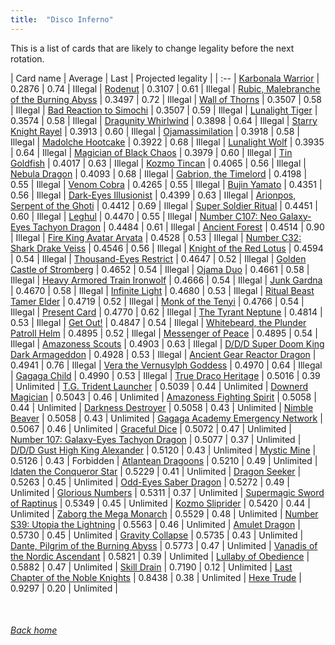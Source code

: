 ```yaml
---
title:  "Disco Inferno"
---
```


This is a list of cards that are likely to change legality before the next rotation.

| Card name | Average | Last | Projected legality |
| :-- |
[Karbonala Warrior](https://db.ygoprodeck.com/card/?search=Karbonala%20Warrior) | 0.2876 | 0.74 | Illegal |
[Rodenut](https://db.ygoprodeck.com/card/?search=Rodenut) | 0.3107 | 0.61 | Illegal |
[Rubic, Malebranche of the Burning Abyss](https://db.ygoprodeck.com/card/?search=Rubic,%20Malebranche%20of%20the%20Burning%20Abyss) | 0.3497 | 0.72 | Illegal |
[Wall of Thorns](https://db.ygoprodeck.com/card/?search=Wall%20of%20Thorns) | 0.3507 | 0.58 | Illegal |
[Bad Reaction to Simochi](https://db.ygoprodeck.com/card/?search=Bad%20Reaction%20to%20Simochi) | 0.3507 | 0.59 | Illegal |
[Lunalight Tiger](https://db.ygoprodeck.com/card/?search=Lunalight%20Tiger) | 0.3574 | 0.58 | Illegal |
[Dragunity Whirlwind](https://db.ygoprodeck.com/card/?search=Dragunity%20Whirlwind) | 0.3898 | 0.64 | Illegal |
[Starry Knight Rayel](https://db.ygoprodeck.com/card/?search=Starry%20Knight%20Rayel) | 0.3913 | 0.60 | Illegal |
[Ojamassimilation](https://db.ygoprodeck.com/card/?search=Ojamassimilation) | 0.3918 | 0.58 | Illegal |
[Madolche Hootcake](https://db.ygoprodeck.com/card/?search=Madolche%20Hootcake) | 0.3922 | 0.68 | Illegal |
[Lunalight Wolf](https://db.ygoprodeck.com/card/?search=Lunalight%20Wolf) | 0.3935 | 0.64 | Illegal |
[Magician of Black Chaos](https://db.ygoprodeck.com/card/?search=Magician%20of%20Black%20Chaos) | 0.3979 | 0.60 | Illegal |
[Tin Goldfish](https://db.ygoprodeck.com/card/?search=Tin%20Goldfish) | 0.4017 | 0.63 | Illegal |
[Kozmo Tincan](https://db.ygoprodeck.com/card/?search=Kozmo%20Tincan) | 0.4065 | 0.56 | Illegal |
[Nebula Dragon](https://db.ygoprodeck.com/card/?search=Nebula%20Dragon) | 0.4093 | 0.68 | Illegal |
[Gabrion, the Timelord](https://db.ygoprodeck.com/card/?search=Gabrion,%20the%20Timelord) | 0.4198 | 0.55 | Illegal |
[Venom Cobra](https://db.ygoprodeck.com/card/?search=Venom%20Cobra) | 0.4265 | 0.55 | Illegal |
[Bujin Yamato](https://db.ygoprodeck.com/card/?search=Bujin%20Yamato) | 0.4351 | 0.56 | Illegal |
[Dark-Eyes Illusionist](https://db.ygoprodeck.com/card/?search=Dark-Eyes%20Illusionist) | 0.4399 | 0.63 | Illegal |
[Arionpos, Serpent of the Ghoti](https://db.ygoprodeck.com/card/?search=Arionpos,%20Serpent%20of%20the%20Ghoti) | 0.4412 | 0.69 | Illegal |
[Super Soldier Ritual](https://db.ygoprodeck.com/card/?search=Super%20Soldier%20Ritual) | 0.4451 | 0.60 | Illegal |
[Leghul](https://db.ygoprodeck.com/card/?search=Leghul) | 0.4470 | 0.55 | Illegal |
[Number C107: Neo Galaxy-Eyes Tachyon Dragon](https://db.ygoprodeck.com/card/?search=Number%20C107:%20Neo%20Galaxy-Eyes%20Tachyon%20Dragon) | 0.4484 | 0.61 | Illegal |
[Ancient Forest](https://db.ygoprodeck.com/card/?search=Ancient%20Forest) | 0.4514 | 0.90 | Illegal |
[Fire King Avatar Arvata](https://db.ygoprodeck.com/card/?search=Fire%20King%20Avatar%20Arvata) | 0.4528 | 0.53 | Illegal |
[Number C32: Shark Drake Veiss](https://db.ygoprodeck.com/card/?search=Number%20C32:%20Shark%20Drake%20Veiss) | 0.4546 | 0.56 | Illegal |
[Knight of the Red Lotus](https://db.ygoprodeck.com/card/?search=Knight%20of%20the%20Red%20Lotus) | 0.4594 | 0.54 | Illegal |
[Thousand-Eyes Restrict](https://db.ygoprodeck.com/card/?search=Thousand-Eyes%20Restrict) | 0.4647 | 0.52 | Illegal |
[Golden Castle of Stromberg](https://db.ygoprodeck.com/card/?search=Golden%20Castle%20of%20Stromberg) | 0.4652 | 0.54 | Illegal |
[Ojama Duo](https://db.ygoprodeck.com/card/?search=Ojama%20Duo) | 0.4661 | 0.58 | Illegal |
[Heavy Armored Train Ironwolf](https://db.ygoprodeck.com/card/?search=Heavy%20Armored%20Train%20Ironwolf) | 0.4666 | 0.54 | Illegal |
[Junk Gardna](https://db.ygoprodeck.com/card/?search=Junk%20Gardna) | 0.4670 | 0.58 | Illegal |
[Infinite Light](https://db.ygoprodeck.com/card/?search=Infinite%20Light) | 0.4680 | 0.53 | Illegal |
[Ritual Beast Tamer Elder](https://db.ygoprodeck.com/card/?search=Ritual%20Beast%20Tamer%20Elder) | 0.4719 | 0.52 | Illegal |
[Monk of the Tenyi](https://db.ygoprodeck.com/card/?search=Monk%20of%20the%20Tenyi) | 0.4766 | 0.54 | Illegal |
[Present Card](https://db.ygoprodeck.com/card/?search=Present%20Card) | 0.4770 | 0.62 | Illegal |
[The Tyrant Neptune](https://db.ygoprodeck.com/card/?search=The%20Tyrant%20Neptune) | 0.4814 | 0.53 | Illegal |
[Get Out!](https://db.ygoprodeck.com/card/?search=Get%20Out!) | 0.4847 | 0.54 | Illegal |
[Whitebeard, the Plunder Patroll Helm](https://db.ygoprodeck.com/card/?search=Whitebeard,%20the%20Plunder%20Patroll%20Helm) | 0.4895 | 0.52 | Illegal |
[Messenger of Peace](https://db.ygoprodeck.com/card/?search=Messenger%20of%20Peace) | 0.4895 | 0.54 | Illegal |
[Amazoness Scouts](https://db.ygoprodeck.com/card/?search=Amazoness%20Scouts) | 0.4903 | 0.63 | Illegal |
[D/D/D Super Doom King Dark Armageddon](https://db.ygoprodeck.com/card/?search=D/D/D%20Super%20Doom%20King%20Dark%20Armageddon) | 0.4928 | 0.53 | Illegal |
[Ancient Gear Reactor Dragon](https://db.ygoprodeck.com/card/?search=Ancient%20Gear%20Reactor%20Dragon) | 0.4941 | 0.76 | Illegal |
[Vera the Vernusylph Goddess](https://db.ygoprodeck.com/card/?search=Vera%20the%20Vernusylph%20Goddess) | 0.4970 | 0.64 | Illegal |
[Gagaga Child](https://db.ygoprodeck.com/card/?search=Gagaga%20Child) | 0.4990 | 0.53 | Illegal |
[True Draco Heritage](https://db.ygoprodeck.com/card/?search=True%20Draco%20Heritage) | 0.5016 | 0.39 | Unlimited |
[T.G. Trident Launcher](https://db.ygoprodeck.com/card/?search=T.G.%20Trident%20Launcher) | 0.5039 | 0.44 | Unlimited |
[Downerd Magician](https://db.ygoprodeck.com/card/?search=Downerd%20Magician) | 0.5043 | 0.46 | Unlimited |
[Amazoness Fighting Spirit](https://db.ygoprodeck.com/card/?search=Amazoness%20Fighting%20Spirit) | 0.5058 | 0.44 | Unlimited |
[Darkness Destroyer](https://db.ygoprodeck.com/card/?search=Darkness%20Destroyer) | 0.5058 | 0.43 | Unlimited |
[Nimble Beaver](https://db.ygoprodeck.com/card/?search=Nimble%20Beaver) | 0.5058 | 0.43 | Unlimited |
[Gagaga Academy Emergency Network](https://db.ygoprodeck.com/card/?search=Gagaga%20Academy%20Emergency%20Network) | 0.5067 | 0.46 | Unlimited |
[Graceful Dice](https://db.ygoprodeck.com/card/?search=Graceful%20Dice) | 0.5072 | 0.47 | Unlimited |
[Number 107: Galaxy-Eyes Tachyon Dragon](https://db.ygoprodeck.com/card/?search=Number%20107:%20Galaxy-Eyes%20Tachyon%20Dragon) | 0.5077 | 0.37 | Unlimited |
[D/D/D Gust High King Alexander](https://db.ygoprodeck.com/card/?search=D/D/D%20Gust%20High%20King%20Alexander) | 0.5120 | 0.43 | Unlimited |
[Mystic Mine](https://db.ygoprodeck.com/card/?search=Mystic%20Mine) | 0.5126 | 0.43 | Forbidden |
[Atlantean Dragoons](https://db.ygoprodeck.com/card/?search=Atlantean%20Dragoons) | 0.5210 | 0.49 | Unlimited |
[Idaten the Conqueror Star](https://db.ygoprodeck.com/card/?search=Idaten%20the%20Conqueror%20Star) | 0.5229 | 0.41 | Unlimited |
[Dragon Seeker](https://db.ygoprodeck.com/card/?search=Dragon%20Seeker) | 0.5263 | 0.45 | Unlimited |
[Odd-Eyes Saber Dragon](https://db.ygoprodeck.com/card/?search=Odd-Eyes%20Saber%20Dragon) | 0.5272 | 0.49 | Unlimited |
[Glorious Numbers](https://db.ygoprodeck.com/card/?search=Glorious%20Numbers) | 0.5311 | 0.37 | Unlimited |
[Supermagic Sword of Raptinus](https://db.ygoprodeck.com/card/?search=Supermagic%20Sword%20of%20Raptinus) | 0.5349 | 0.45 | Unlimited |
[Kozmo Sliprider](https://db.ygoprodeck.com/card/?search=Kozmo%20Sliprider) | 0.5420 | 0.44 | Unlimited |
[Zaborg the Mega Monarch](https://db.ygoprodeck.com/card/?search=Zaborg%20the%20Mega%20Monarch) | 0.5529 | 0.48 | Unlimited |
[Number S39: Utopia the Lightning](https://db.ygoprodeck.com/card/?search=Number%20S39:%20Utopia%20the%20Lightning) | 0.5563 | 0.46 | Unlimited |
[Amulet Dragon](https://db.ygoprodeck.com/card/?search=Amulet%20Dragon) | 0.5730 | 0.45 | Unlimited |
[Gravity Collapse](https://db.ygoprodeck.com/card/?search=Gravity%20Collapse) | 0.5735 | 0.43 | Unlimited |
[Dante, Pilgrim of the Burning Abyss](https://db.ygoprodeck.com/card/?search=Dante,%20Pilgrim%20of%20the%20Burning%20Abyss) | 0.5773 | 0.47 | Unlimited |
[Vanadis of the Nordic Ascendant](https://db.ygoprodeck.com/card/?search=Vanadis%20of%20the%20Nordic%20Ascendant) | 0.5821 | 0.39 | Unlimited |
[Lullaby of Obedience](https://db.ygoprodeck.com/card/?search=Lullaby%20of%20Obedience) | 0.5882 | 0.47 | Unlimited |
[Skill Drain](https://db.ygoprodeck.com/card/?search=Skill%20Drain) | 0.7190 | 0.12 | Unlimited |
[Last Chapter of the Noble Knights](https://db.ygoprodeck.com/card/?search=Last%20Chapter%20of%20the%20Noble%20Knights) | 0.8438 | 0.38 | Unlimited |
[Hexe Trude](https://db.ygoprodeck.com/card/?search=Hexe%20Trude) | 0.9297 | 0.20 | Unlimited |

<br>

###### [Back home](index)